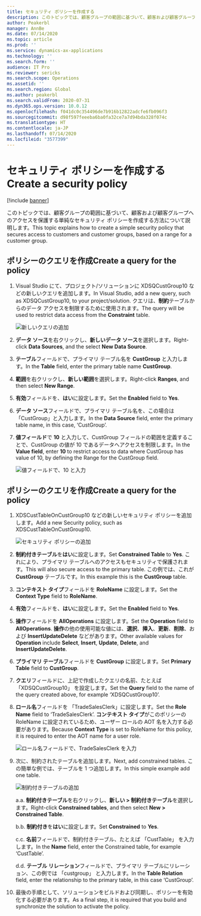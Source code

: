 ```yaml
---
title: セキュリティ ポリシーを作成する
description: このトピックでは、顧客グループの範囲に基づいて、顧客および顧客グループへのアクセスを保護する単純なセキュリティ ポリシーを作成する方法について説明します。
author: Peakerbl
manager: AnnBe
ms.date: 07/14/2020
ms.topic: article
ms.prod: ''
ms.service: dynamics-ax-applications
ms.technology: ''
ms.search.form: ''
audience: IT Pro
ms.reviewer: sericks
ms.search.scope: Operations
ms.assetid: ''
ms.search.region: Global
ms.author: peakerbl
ms.search.validFrom: 2020-07-31
ms.dyn365.ops.version: 10.0.12
ms.openlocfilehash: f041dc0c354496de7b916b12822adcfe6fb096f3
ms.sourcegitcommit: d98f597feeeba6ba0fa32ce7a7d94bda328f074c
ms.translationtype: HT
ms.contentlocale: ja-JP
ms.lasthandoff: 07/14/2020
ms.locfileid: "3577399"
---
```

# <a name="create-a-security-policy"></a><span data-ttu-id="663a8-103">セキュリティ ポリシーを作成する</span><span class="sxs-lookup"><span data-stu-id="663a8-103">Create a security policy</span></span>
[!include [banner](../includes/banner.md)]

<span data-ttu-id="663a8-104">このトピックでは、顧客グループの範囲に基づいて、顧客および顧客グループへのアクセスを保護する単純なセキュリティ ポリシーを作成する方法について説明します。</span><span class="sxs-lookup"><span data-stu-id="663a8-104">This topic explains how to create a simple security policy that secures access to customers and customer groups, based on a range for a customer group.</span></span>

## <a name="create-a-query-for-the-policy"></a><span data-ttu-id="663a8-105">ポリシーのクエリを作成</span><span class="sxs-lookup"><span data-stu-id="663a8-105">Create a query for the policy</span></span>

1.  <span data-ttu-id="663a8-106">Visual Studio にて、プロジェクト/ソリューションに XDSQCustGroup10 などの新しいクエリを追加します。</span><span class="sxs-lookup"><span data-stu-id="663a8-106">In Visual Studio, add a new query, such as XDSQCustGroup10, to your project/solution.</span></span> <span data-ttu-id="663a8-107">クエリは、**制約**テーブルからのデータ アクセスを制限するために使用されます。</span><span class="sxs-lookup"><span data-stu-id="663a8-107">The query will be used to restrict data access from the **Constraint** table.</span></span>

    ![新しいクエリの追加](media/71c5206330564e8c2612a61a5a211dba.png)

2.  <span data-ttu-id="663a8-109">**データ ソース**を右クリックし、**新しいデータ ソース**を選択します。</span><span class="sxs-lookup"><span data-stu-id="663a8-109">Right-click **Data Sources**, and the select **New Data Source**.</span></span>

3.  <span data-ttu-id="663a8-110">**テーブル**フィールドで、プライマリ テーブル名を **CustGroup** と入力します。</span><span class="sxs-lookup"><span data-stu-id="663a8-110">In the **Table** field, enter the primary table name **CustGroup**.</span></span>

4.  <span data-ttu-id="663a8-111">**範囲**を右クリックし、**新しい範囲**を選択します。</span><span class="sxs-lookup"><span data-stu-id="663a8-111">Right-click **Ranges**, and then select **New Range**.</span></span>

5.  <span data-ttu-id="663a8-112">**有効**フィールドを、**はい**に設定します。</span><span class="sxs-lookup"><span data-stu-id="663a8-112">Set the **Enabled** field to **Yes**.</span></span>

6.  <span data-ttu-id="663a8-113">**データ ソース**フィールドで、プライマリ テーブル名を、この場合は「CustGroup」と入力します。</span><span class="sxs-lookup"><span data-stu-id="663a8-113">In the **Data Source** field, enter the primary table name, in this case, ‘CustGroup’.</span></span>

7.  <span data-ttu-id="663a8-114">**値フィールド**で **10** と入力して、CustGroup フィールドの範囲を定義することで、CustGroup の値が 10 であるデータへアクセスを制限します。</span><span class="sxs-lookup"><span data-stu-id="663a8-114">In the **Value field**, enter **10** to restrict access to data where CustGroup has value of 10, by defining the Range for the CustGroup field.</span></span>

    ![値フィールドで、10 と入力](media/c970ccc0649fcd2ee4e2b9a9819eb2fc.png)

## <a name="create-a-query-for-the-policy"></a><span data-ttu-id="663a8-116">ポリシーのクエリを作成</span><span class="sxs-lookup"><span data-stu-id="663a8-116">Create a query for the policy</span></span>

1.  <span data-ttu-id="663a8-117">XDSCustTableOnCustGroup10 などの新しいセキュリティ ポリシーを追加します。</span><span class="sxs-lookup"><span data-stu-id="663a8-117">Add a new Security policy, such as XDSCustTableOnCustGroup10.</span></span>

    ![セキュリティ ポリシーの追加](media/118355845fa679f8f004e516f0691cff.png)

2.  <span data-ttu-id="663a8-119">**制約付きテーブル**を**はい**に設定します。</span><span class="sxs-lookup"><span data-stu-id="663a8-119">Set **Constrained Table** to **Yes**.</span></span> <span data-ttu-id="663a8-120">これにより、プライマリ テーブルへのアクセスもセキュリティで保護されます。</span><span class="sxs-lookup"><span data-stu-id="663a8-120">This will also secure access to the primary table.</span></span> <span data-ttu-id="663a8-121">この例では、これが **CustGroup** テーブルです。</span><span class="sxs-lookup"><span data-stu-id="663a8-121">In this example this is the **CustGroup** table.</span></span>

3.  <span data-ttu-id="663a8-122">**コンテキスト タイプ**フィールドを **RoleName** に設定します。</span><span class="sxs-lookup"><span data-stu-id="663a8-122">Set the **Context Type** field to **RoleName**.</span></span>

4.  <span data-ttu-id="663a8-123">**有効**フィールドを、**はい**に設定します。</span><span class="sxs-lookup"><span data-stu-id="663a8-123">Set the **Enabled** field to **Yes**.</span></span>

5.  <span data-ttu-id="663a8-124">**操作**フィールドを **AllOperations** に設定します。</span><span class="sxs-lookup"><span data-stu-id="663a8-124">Set the **Operation** field to **AllOperations**.</span></span> <span data-ttu-id="663a8-125">**操作**の他の使用可能な値には、**選択**、**挿入**、**更新**、**削除**、および **InsertUpdateDelete** などがあります。</span><span class="sxs-lookup"><span data-stu-id="663a8-125">Other available values for **Operation** include **Select**, **Insert**, **Update**, **Delete**, and **InsertUpdateDelete**.</span></span>

6.  <span data-ttu-id="663a8-126">**プライマリ テーブル**フィールドを **CustGroup** に設定します。</span><span class="sxs-lookup"><span data-stu-id="663a8-126">Set **Primary Table** field to **CustGroup**.</span></span>

7.  <span data-ttu-id="663a8-127">**クエリ**フィールドに、上記で作成したクエリの名前、たとえば 「XDSQCustGroup10」 を設定します。</span><span class="sxs-lookup"><span data-stu-id="663a8-127">Set the **Query** field to the name of the query created above, for example ‘XDSQCustGroup10’.</span></span>

8.  <span data-ttu-id="663a8-128">**ロール名**フィールドを 「TradeSalesClerk」に設定します。</span><span class="sxs-lookup"><span data-stu-id="663a8-128">Set the **Role Name** field to ‘TradeSalesClerk’.</span></span> <span data-ttu-id="663a8-129">**コンテキスト タイプ**がこのポリシーの RoleName に設定されているため、ユーザー ロールの AOT 名を入力する必要があります。</span><span class="sxs-lookup"><span data-stu-id="663a8-129">Because **Context Type** is set to RoleName for this policy, it is required to enter the AOT name for a user role.</span></span>

    ![ロール名フィールドで、TradeSalesClerk を入力](media/9ad07f1e403cadfc3f1a52c2433e42c7.png)

8.  <span data-ttu-id="663a8-131">次に、制約されたテーブルを追加します。</span><span class="sxs-lookup"><span data-stu-id="663a8-131">Next, add constrained tables.</span></span> <span data-ttu-id="663a8-132">この簡単な例では、テーブルを 1 つ追加します。</span><span class="sxs-lookup"><span data-stu-id="663a8-132">In this simple example add one table.</span></span>

    ![制約付きテーブルの追加](media/e366725fa084d308b7f02a89a3e6175b.png)

    <span data-ttu-id="663a8-134">a.</span><span class="sxs-lookup"><span data-stu-id="663a8-134">a.</span></span>  <span data-ttu-id="663a8-135">**制約付きテーブル**を右クリックし、**新しい \> 制約付きテーブル**を選択します。</span><span class="sxs-lookup"><span data-stu-id="663a8-135">Right-click **Constrained tables**, and then select **New \> Constrained Table**.</span></span>

    <span data-ttu-id="663a8-136">b.</span><span class="sxs-lookup"><span data-stu-id="663a8-136">b.</span></span>  <span data-ttu-id="663a8-137">**制約付き**を**はい**に設定します。</span><span class="sxs-lookup"><span data-stu-id="663a8-137">Set **Constrained** to **Yes**.</span></span>

    <span data-ttu-id="663a8-138">c.</span><span class="sxs-lookup"><span data-stu-id="663a8-138">c.</span></span>  <span data-ttu-id="663a8-139">**名前**フィールドで、制約付きテーブル、たとえば 「CustTable」 を入力します。</span><span class="sxs-lookup"><span data-stu-id="663a8-139">In the **Name** field, enter the Constrained table, for example ‘CustTable’.</span></span>

    <span data-ttu-id="663a8-140">d.</span><span class="sxs-lookup"><span data-stu-id="663a8-140">d.</span></span>  <span data-ttu-id="663a8-141">**テーブル リレーション**フィールドで、プライマリ テーブルにリレーション、この例では 「custgroup」 と入力します。</span><span class="sxs-lookup"><span data-stu-id="663a8-141">In the **Table Relation** field, enter the relationship to the primary table, in this case ‘CustGroup’.</span></span>

10.  <span data-ttu-id="663a8-142">最後の手順として、ソリューションをビルドおよび同期し、ポリシーを有効化する必要があります。</span><span class="sxs-lookup"><span data-stu-id="663a8-142">As a final step, it is required that you build and synchronize the solution to activate the policy.</span></span>

